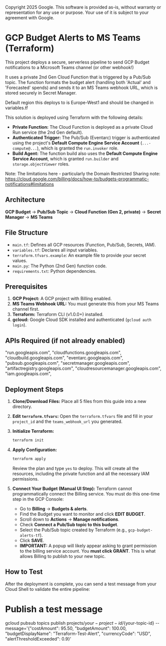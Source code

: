 Copyright 2025 Google. This software is provided as-is, without warranty or representation for any use or purpose. Your use of it is subject to your agreement with Google.  


# GCP Budget Alerts to MS Teams (Terraform)

This project deploys a secure, serverless pipeline to send GCP Budget notifications to a Microsoft Teams channel (or other webhook!)

It uses a private 2nd Gen Cloud Function that is triggered by a Pub/Sub topic. The function formats the budget alert (handling both 'Actual' and 'Forecasted' spends) and sends it to an MS Teams webhook URL, which is stored securely in Secret Manager.

Default region this deploys to is Europe-West1 and should be changed in variables.tf

This solution is deployed using Terraform with the following details:

* **Private Function:** The Cloud Function is deployed as a private Cloud Run service (the 2nd Gen default).
* **Authenticated Trigger:** The Pub/Sub (Eventarc) trigger is authenticated using the project's **Default Compute Engine Service Account** (`...-compute@...`), which is granted the `run.invoker` role.
* **Build Agent:** The function build also uses the **Default Compute Engine Service Account**, which is granted `run.builder` and `storage.objectViewer` roles.

Note: The limitations here - particularly the Domain Restricted Sharing note: https://cloud.google.com/billing/docs/how-to/budgets-programmatic-notifications#limitations

## Architecture

**GCP Budget** $\rightarrow$ **Pub/Sub Topic** $\rightarrow$ **Cloud Function (Gen 2, private)** $\rightarrow$ **Secret Manager** $\rightarrow$ **MS Teams**

## File Structure

* `main.tf`: Defines all GCP resources (Function, Pub/Sub, Secrets, IAM).
* `variables.tf`: Declares all input variables.
* `terraform.tfvars.example`: An example file to provide your secret values.
* `main.py`: The Python (2nd Gen) function code.
* `requirements.txt`: Python dependencies.

## Prerequisites

1.  **GCP Project:** A GCP project with Billing enabled.
3.  **MS Teams Webhook URL:** You must generate this from your MS Teams channel first.
4.  **Terraform:** Terraform CLI (v1.0.0+) installed.
5.  **gcloud:** Google Cloud SDK installed and authenticated (`gcloud auth login`).

## APIs Required (if not already enabled)

 "run.googleapis.com",
    "cloudfunctions.googleapis.com",
    "cloudbuild.googleapis.com",
    "eventarc.googleapis.com",
    "pubsub.googleapis.com",
    "secretmanager.googleapis.com",
    "artifactregistry.googleapis.com",
    "cloudresourcemanager.googleapis.com",
    "iam.googleapis.com",

## Deployment Steps

1.  **Clone/Download Files:** Place all 5 files from this guide into a new directory.

2.  **Edit `terraform.tfvars`:** Open the `terraform.tfvars` file and fill in your `project_id` and the `teams_webhook_url` you generated.

3.  **Initialize Terraform:**
    ```bash
    terraform init
    ```

4.  **Apply Configuration:**
    ```bash
    terraform apply
    ```
    Review the plan and type `yes` to deploy. This will create all the resources, including the private function and all the necessary IAM permissions.

5.  **Connect Your Budget (Manual UI Step):**
    Terraform cannot programmatically connect the Billing service. You must do this one-time step in the GCP Console:
    * Go to **Billing** $\rightarrow$ **Budgets & alerts**.
    * Find the Budget you want to monitor and click **EDIT BUDGET**.
    * Scroll down to **Actions** $\rightarrow$ **Manage notifications**.
    * Check **Connect a Pub/Sub topic to this budget**.
    * Select the Pub/Sub topic created by Terraform (e.g., `gcp-budget-alerts-tf`).
    * Click **SAVE**.
    * **IMPORTANT:** A popup will likely appear asking to grant permission to the billing service account. You **must click GRANT**. This is what allows Billing to publish to your new topic.

## How to Test

After the deployment is complete, you can send a test message from your Cloud Shell to validate the entire pipeline:

# Publish a test message
gcloud pubsub topics publish projects/${your-project-id}/${your-topic-id}
    --message='{"costAmount": 95.50, "budgetAmount": 100.00, "budgetDisplayName": "Terraform-Test-Alert", "currencyCode": "USD", "alertThresholdExceeded": 0.9}'
